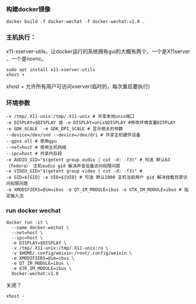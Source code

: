 
### 构建docker镜像
```shell
docker build -f docker-wechat -f docker-wechat:v1.0 .
```

### 主机执行：
x11-xserver-utils，让docker运行的系统拥有gui的大概有两个，一个是X11server 、一个是novnc。
```shell
sudo apt install x11-xserver-utils
xhost +
```
xhost + 允许所有用户可访问xserver(临时的，每次重启要执行)

### 环境参数
```
-v /tmp/.X11-unix:/tmp/.X11-unix # 共享本地unix端口
-e DISPLAY=$DISPLAY 或 -e DISPLAY=unix$DISPLAY #修改环境变量DISPLAY
-e GDK_SCALE  -e GDK_DPI_SCALE # 显示相关的参数
--device=/dev/snd --device=/dev/dri # 共享主机硬件设备
--gpus all # 使用gpu
--net=host # 使用主机网络
--ipc=host # 共享内存段
-e AUDIO_GID="$(getent group audio | cut -d: -f3)" # 可选 默认63（fedora） 主机audio gid 解决声音设备访问权限问题
-e VIDEO_GID="$(getent group video | cut -d: -f3)" # 
-e GID=${GID} -e UID=${UID} # 可选 默认1000 主机当前用户 gid 解决挂载目录访问权限问题
-e XMODIFIERS=@im=ibus -e QT_IM_MODULE=ibus -e GTK_IM_MODULE=ibus # 指定输入法
```

### run docker wechat

```shell
docker run -it \
  --name docker-wechat \
  --net=host \
  --ipc=host \
  -e DISPLAY=$DISPLAY \
  -v /tmp/.X11-unix:/tmp/.X11-unix:ro \
  -v $HOME/.config/weixin:/root/.config/weixin \
  -e XMODIFIERS=@im=ibus \
  -e QT_IM_MODULE=ibus \
  -e GTK_IM_MODULE=ibus \
  docker-wechat:v1.0

```

关闭？
```shell
xhost -
```
